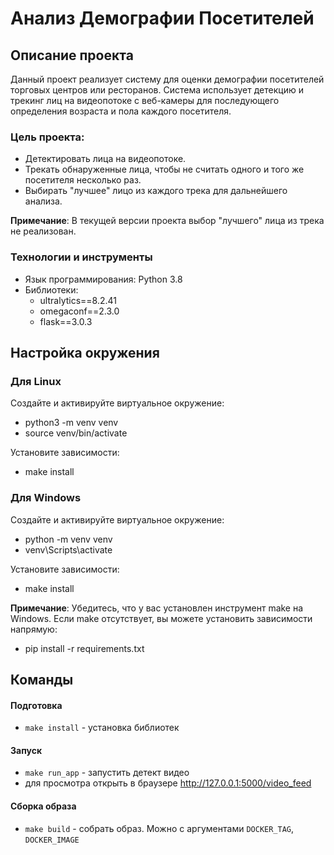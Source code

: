 # Анализ Демографии Посетителей

## Описание проекта
Данный проект реализует систему для оценки демографии посетителей торговых центров или ресторанов. 
Система использует детекцию и трекинг лиц на видеопотоке с веб-камеры для последующего определения возраста и пола каждого посетителя.

### Цель проекта:

- Детектировать лица на видеопотоке.
- Трекать обнаруженные лица, чтобы не считать одного и того же посетителя несколько раз.
- Выбирать "лучшее" лицо из каждого трека для дальнейшего анализа.

**Примечание**: В текущей версии проекта выбор "лучшего" лица из трека не реализован.

### Технологии и инструменты
- Язык программирования: Python 3.8
- Библиотеки:
  - ultralytics==8.2.41
  - omegaconf==2.3.0
  - flask==3.0.3

## Настройка окружения
### Для Linux
Создайте и активируйте виртуальное окружение:
- python3 -m venv venv
- source venv/bin/activate

Установите зависимости:
- make install

### Для Windows
Создайте и активируйте виртуальное окружение:
- python -m venv venv
- venv\Scripts\activate

Установите зависимости:
- make install

**Примечание**: Убедитесь, что у вас установлен инструмент make на Windows. 
Если make отсутствует, вы можете установить зависимости напрямую:
- pip install -r requirements.txt

## Команды

#### Подготовка
* `make install` - установка библиотек

#### Запуск
* `make run_app` - запустить детект видео
* для просмотра открыть в браузере http://127.0.0.1:5000/video_feed

#### Сборка образа
* `make build` - собрать образ. Можно с аргументами `DOCKER_TAG`, `DOCKER_IMAGE`

